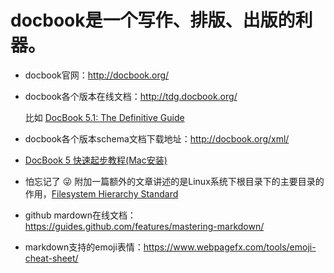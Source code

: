 # docbook是一个写作、排版、出版的利器。

* docbook官网：<http://docbook.org/>

* docbook各个版本在线文档：<http://tdg.docbook.org/>

  比如 [DocBook 5.1: The Definitive Guide](http://tdg.docbook.org/tdg/5.1/)

* docbook各个版本schema文档下载地址：<http://docbook.org/xml/>

* [DocBook 5 快速起步教程(Mac安装)](http://blog.csdn.net/sarkuya/article/details/6854323)

* 怕忘记了 :stuck_out_tongue_winking_eye: 附加一篇额外的文章讲述的是Linux系统下根目录下的主要目录的作用，[Filesystem Hierarchy Standard](http://www.pathname.com/fhs/pub/fhs-2.3.html)

* github mardown在线文档：<https://guides.github.com/features/mastering-markdown/>

* markdown支持的emoji表情：<https://www.webpagefx.com/tools/emoji-cheat-sheet/>
